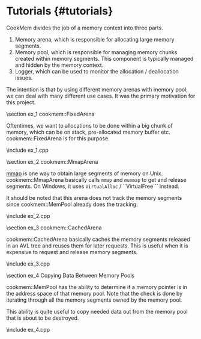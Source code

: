 Tutorials {#tutorials}
=========

CookMem divides the job of a memory context into three parts.

1. Memory arena, which is responsible for allocating large memory segments.
2. Memory pool, which is responsible for managing memory chunks created
   within memory segments.  This component is typically managed and
   hidden by the memory context.
3. Logger, which can be used to monitor the allocation / deallocation issues.

The intention is that by using different memory arenas with memory pool, we
can deal with many different use cases.  It was the primary motivation for
this project.

\section ex_1 cookmem::FixedArena

Oftentimes, we want to allocations to be done within a big chunk of
memory, which can be on stack, pre-allocated memory buffer etc.
cookmem::FixedArena is for this purpose.

\include ex_1.cpp

\section ex_2 cookmem::MmapArena

[mmap](https://en.wikipedia.org/wiki/Mmap) is one way to obtain large
segments of memory on Unix.  cookmem::MmapArena basically calls ```mmap```
and ```munmap``` to get and release segments.  On Windows, it uses
```VirtualAlloc``` / ``VirtualFree``` instead.

It should be noted that this arena does not track the memory segments
since cookmem::MemPool already does the tracking.

\include ex_2.cpp

\section ex_3 cookmem::CachedArena

cookmem::CachedArena basically caches the memory segments released in an
AVL tree and reuses them for later requests.  This is useful when it is
expensive to request and release memory segments.

\include ex_3.cpp

\section ex_4 Copying Data Between Memory Pools

cookmem::MemPool has the ability to determine if a memory pointer is
in the address space of that memory pool.  Note that the check is done
by iterating through all the memory segments owned by the memory pool.

This ability is quite useful to copy needed data out from the memory
pool that is about to be destroyed.

\include ex_4.cpp
